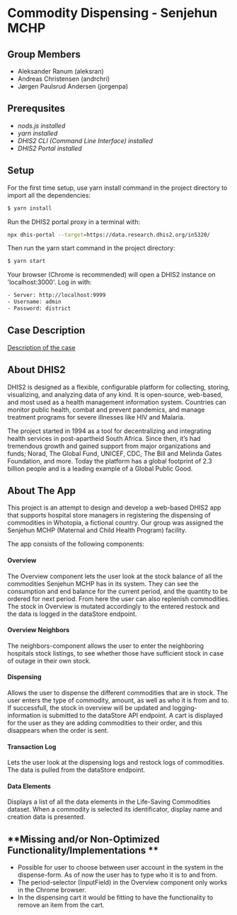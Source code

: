 # Commodity Dispensing - Senjehun MCHP

## **Group Members**
  * Aleksander Ranum (aleksran)
  * Andreas Christensen (andrchri)
  * Jørgen Paulsrud Andersen (jorgenpa)


## **Prerequsites**
- _nods.js installed_
- _yarn installed_
- _DHIS2 CLI (Command Line Interface) installed_
- _DHIS2 Portal installed_


## **Setup**
For the first time setup, use yarn install command in the project directory to import all the dependencies:

```bash
$ yarn install
```

Run the DHIS2 portal proxy in a terminal with:

```bash
npx dhis-portal --target=https://data.research.dhis2.org/in5320/

```

Then run the yarn start command in the project directory:

```bash
$ yarn start
```

Your browser (Chrome is recommended) will open a DHIS2 instance on 'localhost:3000'. Log in with:
```bash
- Server: http://localhost:9999
- Username: admin
- Password: district 
```


## **Case Description** 
[Description of the case](https://www.uio.no/studier/emner/matnat/ifi/IN5320/h22/project/case-1/index.html)


## **About DHIS2**
DHIS2 is designed as a flexible, configurable platform for collecting, storing, visualizing, and analyzing data of any kind. It is open-source, web-based, and most used as a health management information system. Countries can monitor public health, combat and prevent pandemics, and manage treatment programs for severe illnesses like HIV and Malaria. 

The project started in 1994 as a tool for decentralizing and integrating health services in post-apartheid South Africa. Since then, it’s had tremendous growth and gained support from major organizations and funds; Norad, The Global Fund, UNICEF, CDC, The Bill and Melinda Gates Foundation, and more. Today the platform has a global footprint of 2.3 billion people and is a leading example of a Global Public Good. 


## **About The App**
This project is an attempt to design and develop a web-based DHIS2 app that supports hospital store managers in registering the dispensing of commodities in Whotopia, a fictional country. Our group was assigned the Senjehun MCHP (Maternal and Child Health Program) facility.  

The app consists of the following components:

#### **Overview** 
The Overview component lets the user look at the stock balance of all the commodities Senjehun MCHP has in its system. They can see the consumption and end balance for the current period, and the quantity to be ordered for next period. 
From here the user can also replenish commodities. The stock in Overview is mutated accordingly to the entered restock and the data is logged in the dataStore endpoint.

#### **Overview Neighbors** 
The neighbors-component allows the user to enter the neighboring hospitals stock listings, to see whether those have sufficient stock in case of outage in their own stock.

#### **Dispensing** 
Allows the user to dispense the different commodities that are in stock. The user enters the type of commodity, amount, as well as who it is from and to. If successfull, the stock in overview will be updated and logging-information is submitted to the dataStore API endpoint. A cart is displayed for the user as they are adding commodities to their order, and this disappears when the order is sent. 

#### **Transaction Log** 
Lets the user look at the dispensing logs and restock logs of commodities. The data is pulled from the dataStore endpoint. 

#### **Data Elements** 
Displays a list of all the data elements in the Life-Saving Commodities dataset. When a commodity is selected its identificator, display name and creation data is presented. 


## **Missing and/or Non-Optimized Functionality/Implementations **
- Possible for user to choose between user account in the system in the dispense-form. As of now the user has to type who it is to and from.
- The period-selector (InputField) in the Overview component only works in the Chrome browser. 
- In the dispensing cart it would be fitting to have the functionality to remove an item from the cart. 